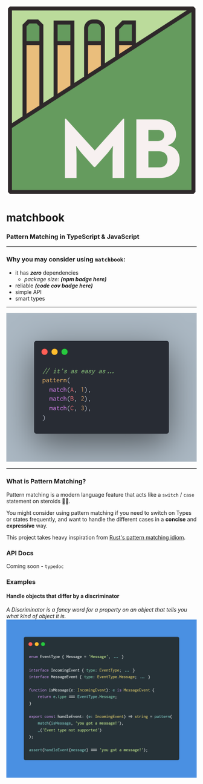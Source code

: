 ![](../assets/logo.png)

# matchbook

### Pattern Matching in TypeScript & JavaScript

---

### Why you may consider using `matchbook`:
- it has **_zero_** dependencies
    - _package size: **(npm badge here)**_
- reliable _**(code cov badge here)**_
- simple API
- smart types

---

![](../assets/readme_samples/abc_123.png)

---

### What is Pattern Matching?
Pattern matching is a  modern language feature
that acts like a `switch` / `case` statement
on steroids 💊💪.

You might consider using pattern matching if you
need to switch on Types or states frequently,
and want to handle the different cases in a 
**concise** and **expressive** way.

This project takes heavy inspiration from
[Rust's pattern matching idiom][rust_match].

### API Docs
Coming soon - `typedoc`

### Examples

#### Handle objects that differ by a discriminator
_A Discriminator is a fancy word for a property on an object
that tells you what kind of object it is._
![](../assets/readme_samples/discriminator_example.png)

[liga]: https://github.com/ToxicFrog/Ligaturizer
[rust_match]: https://doc.rust-lang.org/book/ch06-02-match.html
